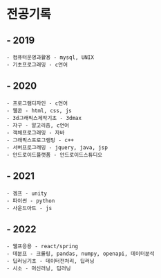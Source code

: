 # 전공기록
## - 2019
    - 컴퓨터운영과활용 - mysql, UNIX
    - 기초프로그래밍 - c언어
## - 2020
    - 프로그램디자인 - c언어
    - 웹콘 - html, css, js
    - 3d그래픽스제작기초 - 3dmax
    - 자구 - 알고리즘, c언어
    - 객체프로그래밍 - 자바
    - 그래픽스프로그램밍 - c++
    - 서버프로그래밍 - jquery, java, jsp
    - 안드로이드플랫폼 - 안드로이드스튜디오
## - 2021
    - 겜프 - unity
    - 파이썬 - python
    - 사운드아트 - js
## - 2022
    - 웹프응용 - react/spring
    - 데분프 - 크롤링, pandas, numpy, openapi, 데이터분석
    - 딥러닝기초 - 데이터전처리, 딥러닝
    - 시소 - 머신러닝, 딥러닝
